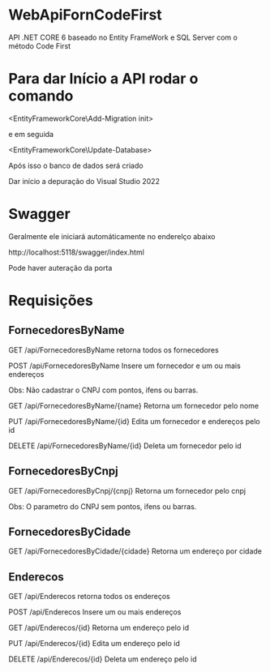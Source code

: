 # WebApiFornCodeFirst
API .NET CORE 6 baseado no Entity FrameWork e SQL Server com o método Code First


# Para dar Início a API rodar o comando

<EntityFrameworkCore\Add-Migration init>

e em seguida

<EntityFrameworkCore\Update-Database>

Após isso o banco de dados será criado

Dar início a depuração do Visual Studio 2022

# Swagger

Geralmente ele iniciará automáticamente no enderelço abaixo

http://localhost:5118/swagger/index.html

Pode haver auteração da porta 


# Requisições

## FornecedoresByName

GET /api/FornecedoresByName
 retorna todos os fornecedores

POST /api/FornecedoresByName
 Insere um fornecedor e um ou mais endereços

 Obs: Não cadastrar o CNPJ com pontos, ifens ou barras.

GET /api/FornecedoresByName/{name}
 Retorna um fornecedor pelo nome

PUT /api/FornecedoresByName/{id}
 Edita um fornecedor e endereços pelo id

DELETE /api/FornecedoresByName/{id}
 Deleta um fornecedor pelo id

## FornecedoresByCnpj

GET /api/FornecedoresByCnpj/{cnpj}
 Retorna um fornecedor pelo cnpj

 Obs: O parametro do CNPJ sem pontos, ifens ou barras.

## FornecedoresByCidade

GET /api/FornecedoresByCidade/{cidade}
 Retorna um endereço por cidade

## Enderecos

GET /api/Enderecos
 retorna todos os endereços

POST /api/Enderecos
 Insere um ou mais endereços

GET /api/Enderecos/{id}
 Retorna um endereço pelo id

PUT /api/Enderecos/{id}
 Edita um endereço pelo id

DELETE /api/Enderecos/{id}
 Deleta um endereço pelo id